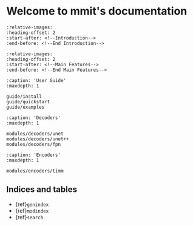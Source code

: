# Welcome to mmit's documentation

```{include} ../../README.md
:relative-images:
:heading-offset: 2
:start-after: <!--Introduction-->
:end-before: <!--End Introduction-->
```

```{include} ../../README.md
:relative-images:
:heading-offset: 2
:start-after: <!--Main Features-->
:end-before: <!--End Main Features-->
```

```{toctree}
:caption: 'User Guide'
:maxdepth: 1

guide/install
guide/quickstart
guide/examples
```

```{toctree}
:caption: 'Decoders'
:maxdepth: 1

modules/decoders/unet
modules/decoders/unet++
modules/decoders/fpn
```

```{toctree}
:caption: 'Encoders'
:maxdepth: 1

modules/encoders/timm
```

## Indices and tables

- {ref}`genindex`
- {ref}`modindex`
- {ref}`search`
